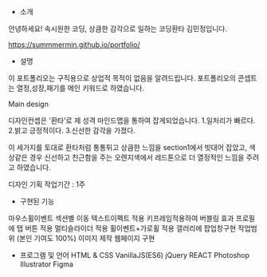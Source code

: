- 소개

안녕하세요! 속시원한 코딩, 상큼한 감각으로 일하는 코딩환타 김민정입니다.

https://summmermin.github.io/portfolio/

- 설명

이 포트폴리오는 구직용으로 상업적 목적이 없음을 알려드립니다.
포트폴리오의 콘셉트는 열정,성장,패기를 메인 키워드로 하였습니다.

Main design

디자인컨셉은 '환타'로 제 성격 마인드맵을 통하여 잡게되었습니다. 1.일처리가 빠르다. 2.밝고 긍정적이다. 3.신선한 감각을 가졌다.

이 세가지를 토대로 환타처럼 통통튀고 상큼한 느낌을 section1에서 빗대어 잡았고, 색상같은 경우 신선하고 친근함을 주는 오렌지색에서 레드톤으로 더 열정적인 느낌을 주려고 하였습니다.

디자인 기획 작업기간 : 1주

- 구현된 기능

마우스휠이벤트 섹션별 이동
텍스트이펙트 적용
키프레임적용하여 버블링 효과
프로필에 탭 버튼 적용
멀티슬라이더 적용
휠이벤트+가로휠 적용
갤러리에 팝업창구현
작업범위 (본인 기여도 100%)
이미지 제작
웹페이지 구현

- 프로그램 및 언어
HTML & CSS
VanillaJS(ES6)
jQuery
REACT
Photoshop
Illustrator
Figma
